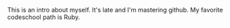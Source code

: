This is an intro about myself. It's late and I'm mastering github. My favorite codeschool path is Ruby.  
